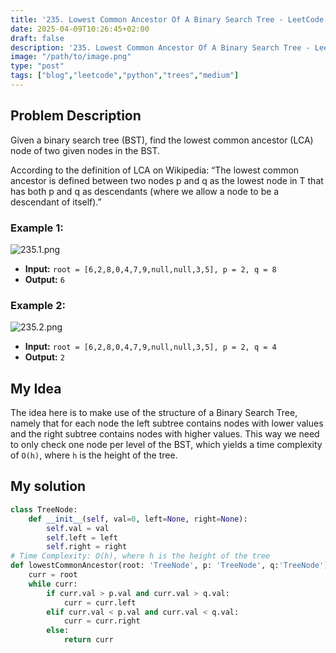 ```yaml
---
title: '235. Lowest Common Ancestor Of A Binary Search Tree - LeetCode'
date: 2025-04-09T10:26:45+02:00
draft: false
description: '235. Lowest Common Ancestor Of A Binary Search Tree - LeetCode'
image: "/path/to/image.png"
type: "post"
tags: ["blog","leetcode","python","trees","medium"]
---
```

## Problem Description

Given a binary search tree (BST), find the lowest common ancestor (LCA) node of two given nodes in the BST.

According to the definition of LCA on Wikipedia: “The lowest common ancestor is defined between two nodes p and q as the lowest node in T that has both p and q as descendants (where we allow a node to be a descendant of itself).”

### Example 1:
![235.1.png](/images/235.1.png)
* **Input:** `root = [6,2,8,0,4,7,9,null,null,3,5], p = 2, q = 8`
* **Output:** `6`
### Example 2:
![235.2.png](/images/235.2.png)
* **Input:** `root = [6,2,8,0,4,7,9,null,null,3,5], p = 2, q = 4`
* **Output:** `2`

## My Idea

The idea here is to make use of the structure of a Binary Search Tree, namely that for each node the left subtree contains nodes with lower values and the right subtree contains nodes with higher values. This way we need to only check one node per level of the BST, which yields a time complexity of `O(h)`, where `h` is the height of the tree.

## My solution
```python
class TreeNode:
    def __init__(self, val=0, left=None, right=None):
        self.val = val
        self.left = left
        self.right = right
# Time Complexity: O(h), where h is the height of the tree
def lowestCommonAncestor(root: 'TreeNode', p: 'TreeNode', q:'TreeNode') -> 'TreeNode':
    curr = root
    while curr:
        if curr.val > p.val and curr.val > q.val:
            curr = curr.left
        elif curr.val < p.val and curr.val < q.val:
            curr = curr.right
        else:
            return curr

```
